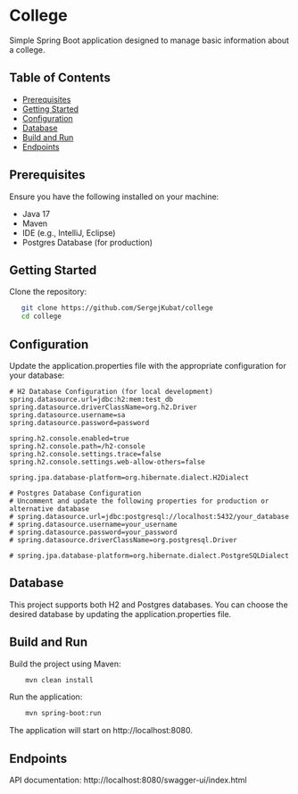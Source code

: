 # College

Simple Spring Boot application designed to manage basic information about a college.

## Table of Contents

- [Prerequisites](#prerequisites)
- [Getting Started](#getting-started)
- [Configuration](#configuration)
- [Database](#database)
- [Build and Run](#build-and-run)
- [Endpoints](#endpoints)

## Prerequisites

Ensure you have the following installed on your machine:

- Java 17
- Maven
- IDE (e.g., IntelliJ, Eclipse)
- Postgres Database (for production)

## Getting Started

Clone the repository:

```bash
   git clone https://github.com/SergejKubat/college
   cd college
```

## Configuration

Update the application.properties file with the appropriate configuration for your database:

```properties
# H2 Database Configuration (for local development)
spring.datasource.url=jdbc:h2:mem:test_db
spring.datasource.driverClassName=org.h2.Driver
spring.datasource.username=sa
spring.datasource.password=password

spring.h2.console.enabled=true
spring.h2.console.path=/h2-console
spring.h2.console.settings.trace=false
spring.h2.console.settings.web-allow-others=false

spring.jpa.database-platform=org.hibernate.dialect.H2Dialect

# Postgres Database Configuration
# Uncomment and update the following properties for production or alternative database
# spring.datasource.url=jdbc:postgresql://localhost:5432/your_database
# spring.datasource.username=your_username
# spring.datasource.password=your_password
# spring.datasource.driverClassName=org.postgresql.Driver

# spring.jpa.database-platform=org.hibernate.dialect.PostgreSQLDialect
```

## Database

This project supports both H2 and Postgres databases. You can choose the desired database by updating the 
application.properties file.

## Build and Run

Build the project using Maven:

```bash
    mvn clean install
```

Run the application:

```bash
    mvn spring-boot:run
```

The application will start on http://localhost:8080.

## Endpoints

API documentation: http://localhost:8080/swagger-ui/index.html
